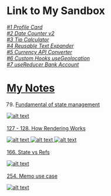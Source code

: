 # Link to My Sandbox
<em>
<a href='https://3hqylc.csb.app/'>#1 Profile Card
<br>
<a href='https://tphg5q.csb.app/'>#2 Date Counter v2
<br>
<a href='https://8txk65.csb.app/'>#3 Tip Calculator
<br>
<a href='https://6x934x.csb.app/'>#4 Reusable Text Expander
<br>
<a href='https://s3mqqp.csb.app/'>#5 Currency API Converter
<br>
<a href='https://wxywf3.csb.app/'>#6 Custom Hooks useGeolocation
<br>
<a href='https://8zp4jc.csb.app/'>#7 useReducer Bank Account
<br>
</em>

# My Notes
79. Fundamental of state management

![alt text](https://github.com/Damarwendha/React/blob/main/Screenshot_20231007-125540_Udemy_1.png?raw=true)
<br>
<br>
127 - 128. How Rendering Works

![alt text](https://github.com/Damarwendha/React/blob/main/Screenshot_20231009-102014_Udemy_1.png?raw=true)
![alt text](https://github.com/Damarwendha/React/blob/main/Screenshot_20231009-090322_Udemy_1.png?raw=true)
![alt text](https://github.com/Damarwendha/React/blob/main/Screenshot_20231009-115725_Udemy_1.png?raw=true)
<br>
<br>
166. State vs Refs

![alt text](https://github.com/Damarwendha/React/blob/main/Screenshot_20231020-010922_Udemy_1.png?raw=true)
<br>
<br>
254. Memo use case

![alt text](https://github.com/Damarwendha/React/blob/main/Screenshot_20231102-145158_Udemy.png?raw=true)
